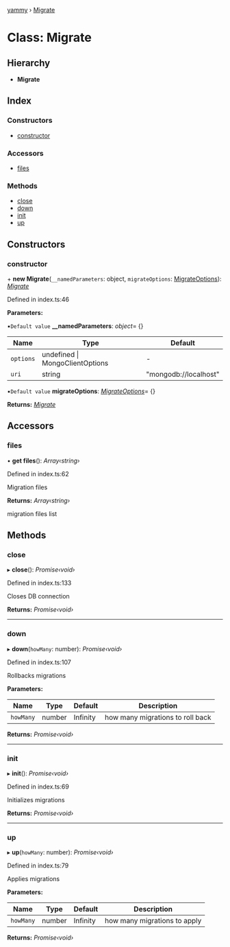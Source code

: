 [yammy](../README.md) › [Migrate](migrate.md)

# Class: Migrate

## Hierarchy

* **Migrate**

## Index

### Constructors

* [constructor](migrate.md#constructor)

### Accessors

* [files](migrate.md#files)

### Methods

* [close](migrate.md#close)
* [down](migrate.md#down)
* [init](migrate.md#init)
* [up](migrate.md#up)

## Constructors

###  constructor

\+ **new Migrate**(`__namedParameters`: object, `migrateOptions`: [MigrateOptions](../interfaces/migrateoptions.md)): *[Migrate](migrate.md)*

Defined in index.ts:46

**Parameters:**

▪`Default value`  **__namedParameters**: *object*= {}

Name | Type | Default |
------ | ------ | ------ |
`options` | undefined &#124; MongoClientOptions | - |
`uri` | string | "mongodb://localhost" |

▪`Default value`  **migrateOptions**: *[MigrateOptions](../interfaces/migrateoptions.md)*= {}

**Returns:** *[Migrate](migrate.md)*

## Accessors

###  files

• **get files**(): *Array‹string›*

Defined in index.ts:62

Migration files

**Returns:** *Array‹string›*

migration files list

## Methods

###  close

▸ **close**(): *Promise‹void›*

Defined in index.ts:133

Closes DB connection

**Returns:** *Promise‹void›*

___

###  down

▸ **down**(`howMany`: number): *Promise‹void›*

Defined in index.ts:107

Rollbacks migrations

**Parameters:**

Name | Type | Default | Description |
------ | ------ | ------ | ------ |
`howMany` | number | Infinity | how many migrations to roll back  |

**Returns:** *Promise‹void›*

___

###  init

▸ **init**(): *Promise‹void›*

Defined in index.ts:69

Initializes migrations

**Returns:** *Promise‹void›*

___

###  up

▸ **up**(`howMany`: number): *Promise‹void›*

Defined in index.ts:79

Applies migrations

**Parameters:**

Name | Type | Default | Description |
------ | ------ | ------ | ------ |
`howMany` | number | Infinity | how many migrations to apply  |

**Returns:** *Promise‹void›*

